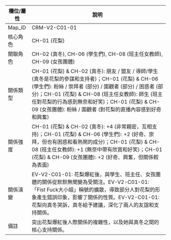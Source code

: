 | 欄位/屬性 | 說明 |
|---|---|
| Map_ID | CRM-V2-C01-01 |
| 核心角色 | CH-01 (花梨) |
| 關聯角色 | CH-02 (真冬), CH-06 (學生們), CH-08 (班主任女教師), CH-09 (女孩團體) |
| 關係類型 | CH-01 (花梨) & CH-02 (真冬): 朋友 / 盟友 / 導師/學生 (真冬是花梨的參謀和支持者)；CH-01 (花梨) & CH-06 (學生們): 粉絲 / 崇拜者 (部分) / 圍觀者 (部分) / 困惑者 (部分)；CH-01 (花梨) & CH-08 (班主任女教師): 師生 (班主任對花梨的行為感到無奈和好笑)；CH-01 (花梨) & CH-09 (女孩團體): 粉絲 / 圍觀者 (對花梨的直播內容感到好奇和興奮) |
| 關係強度 | CH-01 (花梨) & CH-02 (真冬): +4 (非常親密，互相支持)；CH-01 (花梨) & CH-06 (學生們): +2 (好奇、崇拜，但也有困惑和看熱鬧的成分)；CH-01 (花梨) & CH-08 (班主任女教師): +1 (無奈中帶有欣賞和好笑)；CH-01 (花梨) & CH-09 (女孩團體): +2 (好奇、興奮，但關係較為表面) |
| 關係演變 | EV-V2-C01-01: 花梨爆紅後，與學生、班主任、女孩團體的關係從默默無聞變為受關注。EV-V2-C01-01: 「Fist Fuck大小姐」稱號的擴散，導致部分人對花梨的形象產生錯誤印象，影響了關係的性質。EV-V2-C01-01: 花梨向真冬哭訴，真冬給予建議，深化了兩人的友誼和支持關係。 |
| 備註 | 突出花梨爆紅後人際關係的複雜性，以及她與真冬之間的核心支持關係。 |

